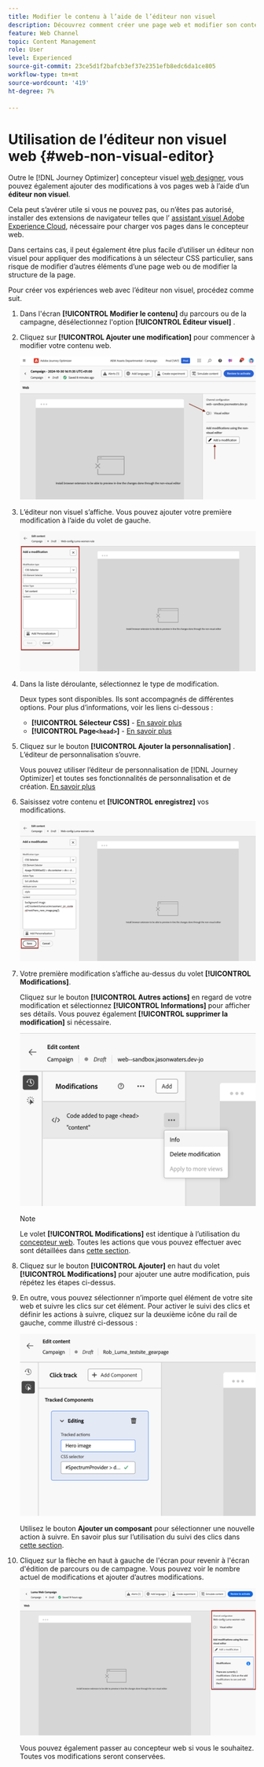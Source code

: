 ```yaml
---
title: Modifier le contenu à l’aide de l’éditeur non visuel
description: Découvrez comment créer une page web et modifier son contenu à l’aide de l’éditeur non visuel de Journey Optimizer
feature: Web Channel
topic: Content Management
role: User
level: Experienced
source-git-commit: 23ce5d1f2bafcb3ef37e2351efb8edc6da1ce805
workflow-type: tm+mt
source-wordcount: '419'
ht-degree: 7%

---
```


# Utilisation de l’éditeur non visuel web {#web-non-visual-editor}

Outre le [!DNL Journey Optimizer] concepteur visuel [web designer](web-visual-editor.md), vous pouvez également ajouter des modifications à vos pages web à l’aide d’un **éditeur non visuel**.

Cela peut s’avérer utile si vous ne pouvez pas, ou n’êtes pas autorisé, installer des extensions de navigateur telles que l’ [assistant visuel Adobe Experience Cloud](web-prerequisites.md#visual-authoring-prerequisites), nécessaire pour charger vos pages dans le concepteur web.

Dans certains cas, il peut également être plus facile d’utiliser un éditeur non visuel pour appliquer des modifications à un sélecteur CSS particulier, sans risque de modifier d’autres éléments d’une page web ou de modifier la structure de la page.

Pour créer vos expériences web avec l’éditeur non visuel, procédez comme suit.

1. Dans l&#39;écran **[!UICONTROL Modifier le contenu]** du parcours ou de la campagne, désélectionnez l&#39;option **[!UICONTROL Éditeur visuel]** .

1. Cliquez sur **[!UICONTROL Ajouter une modification]** pour commencer à modifier votre contenu web.

   ![](assets/web-campaign-add-modification-button.png)

1. L’éditeur non visuel s’affiche. Vous pouvez ajouter votre première modification à l’aide du volet de gauche.

   ![](assets/web-non-visual-editor.png)

1. Dans la liste déroulante, sélectionnez le type de modification.

   Deux types sont disponibles. Ils sont accompagnés de différentes options. Pour plus d’informations, voir les liens ci-dessous :

   * **[!UICONTROL Sélecteur CSS]** - [En savoir plus](manage-web-modifications.md#css-selector)
   * **[!UICONTROL Page`<head>`]** - [En savoir plus](manage-web-modifications.md#page-head)

1. Cliquez sur le bouton **[!UICONTROL Ajouter la personnalisation]** . L’éditeur de personnalisation s’ouvre.

   Vous pouvez utiliser l’éditeur de personnalisation de [!DNL Journey Optimizer] et toutes ses fonctionnalités de personnalisation et de création. [En savoir plus](../personalization/personalization-build-expressions.md)

1. Saisissez votre contenu et **[!UICONTROL enregistrez]** vos modifications.

   ![](assets/web-non-visual-editor-ex-save.png)

1. Votre première modification s’affiche au-dessus du volet **[!UICONTROL Modifications]**.

   Cliquez sur le bouton **[!UICONTROL Autres actions]** en regard de votre modification et sélectionnez **[!UICONTROL Informations]** pour afficher ses détails. Vous pouvez également **[!UICONTROL supprimer la modification]** si nécessaire.

   ![](assets/web-non-visual-editor-ex-more.png)

   >[!NOTE]
   >
   >Le volet **[!UICONTROL Modifications]** est identique à l’utilisation du [concepteur web](web-visual-editor.md). Toutes les actions que vous pouvez effectuer avec sont détaillées dans [cette section](manage-web-modifications.md#use-modifications-pane).

1. Cliquez sur le bouton **[!UICONTROL Ajouter]** en haut du volet **[!UICONTROL Modifications]** pour ajouter une autre modification, puis répétez les étapes ci-dessus.


1. En outre, vous pouvez sélectionner n’importe quel élément de votre site web et suivre les clics sur cet élément. Pour activer le suivi des clics et définir les actions à suivre, cliquez sur la deuxième icône du rail de gauche, comme illustré ci-dessous :

   ![](assets/web-campaign-click.png)

   Utilisez le bouton **Ajouter un composant** pour sélectionner une nouvelle action à suivre. En savoir plus sur l’utilisation du suivi des clics dans [cette section](monitor-web-experiences.md#use-click-tracking).


1. Cliquez sur la flèche en haut à gauche de l&#39;écran pour revenir à l&#39;écran d&#39;édition de parcours ou de campagne. Vous pouvez voir le nombre actuel de modifications et ajouter d’autres modifications.

   ![](assets/web-campaign-modifications.png)

   Vous pouvez également passer au concepteur web si vous le souhaitez. Toutes vos modifications seront conservées.
